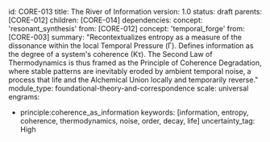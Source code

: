id: CORE-013
title: The River of Information
version: 1.0
status: draft
parents: [CORE-012]
children: [CORE-014]
dependencies:
concept: 'resonant_synthesis'
from: [CORE-012]
concept: 'temporal_forge'
from: [CORE-003]
summary: "Recontextualizes entropy as a measure of the dissonance within the local Temporal Pressure (Γ). Defines information as the degree of a system's coherence (Kτ). The Second Law of Thermodynamics is thus framed as the Principle of Coherence Degradation, where stable patterns are inevitably eroded by ambient temporal noise, a process that life and the Alchemical Union locally and temporarily reverse."
module_type: foundational-theory-and-correspondence
scale: universal
engrams:
 - principle:coherence_as_information
keywords: [information, entropy, coherence, thermodynamics, noise, order, decay, life]
uncertainty_tag: High